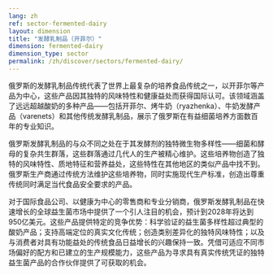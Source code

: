 ```yaml
---
lang: zh
ref: sector-fermented-dairy
layout: dimension
title: "发酵乳制品（开菲尔）"
dimension: fermented-dairy
dimension_type: sector
permalink: /zh/discover/sectors/fermented-dairy/
---
```


俄罗斯的发酵乳制品传统代表了世界上最复杂的培养食品传统之一，以开菲尔等产品为中心，这些产品因其独特的风味特性和健康益处而获得国际认可。该领域涵盖了远远超越酸奶的多种产品——包括开菲尔、烤牛奶（ryazhenka）、牛奶发酵产品（varenets）和其他传统发酵乳制品，展示了俄罗斯在有益细菌培养方面数百年的专业知识。

俄罗斯发酵乳制品的与众不同之处在于其发酵剂的独特微生物多样性——细菌和酵母的复杂共生群落，这些群落通过几代人的生产被精心维护。这些培养物创造了独特的风味特性、质地特征和营养益处，这些特性在其他地区的类似产品中找不到。俄罗斯生产商通过传统方法维护这些培养物，同时实施现代生产标准，创造出尊重传统同时满足当代食品安全要求的产品。

对于国际食品公司、以健康为中心的零售商和专业分销商，俄罗斯发酵乳制品在快速增长的全球益生菌市场中提供了一个引人注目的机会，预计到2028年将达到950亿美元。这些产品提供特定的竞争优势：科学验证的益生菌多样性超过典型的酸奶产品；支持高端定位的真实文化传统；创造类别差异化的独特风味特性；以及与消费者对具有功能益处的传统食品日益增长的兴趣保持一致。凭借可适应不同市场偏好的配方和已建立的生产规模能力，这些产品为寻求具有真实传统凭证的独特益生菌产品的合作伙伴提供了可获取的机会。
